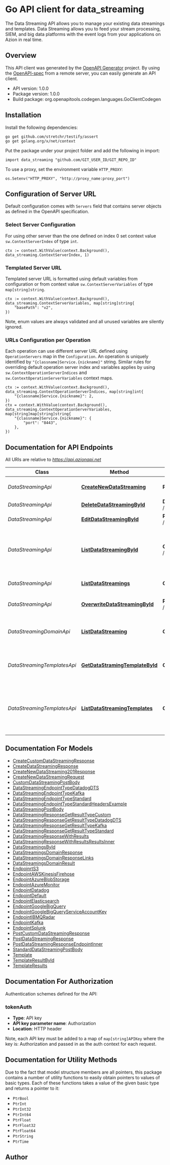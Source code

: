 # Go API client for data_streaming

The Data Streaming API allows you to manage your existing data streamings and templates.
Data Streaming allows you to feed your stream processing, SIEM, and big data platforms with the event logs from your applications on Azion in real time.


## Overview
This API client was generated by the [OpenAPI Generator](https://openapi-generator.tech) project.  By using the [OpenAPI-spec](https://www.openapis.org/) from a remote server, you can easily generate an API client.

- API version: 1.0.0
- Package version: 1.0.0
- Build package: org.openapitools.codegen.languages.GoClientCodegen

## Installation

Install the following dependencies:

```shell
go get github.com/stretchr/testify/assert
go get golang.org/x/net/context
```

Put the package under your project folder and add the following in import:

```golang
import data_streaming "github.com/GIT_USER_ID/GIT_REPO_ID"
```

To use a proxy, set the environment variable `HTTP_PROXY`:

```golang
os.Setenv("HTTP_PROXY", "http://proxy_name:proxy_port")
```

## Configuration of Server URL

Default configuration comes with `Servers` field that contains server objects as defined in the OpenAPI specification.

### Select Server Configuration

For using other server than the one defined on index 0 set context value `sw.ContextServerIndex` of type `int`.

```golang
ctx := context.WithValue(context.Background(), data_streaming.ContextServerIndex, 1)
```

### Templated Server URL

Templated server URL is formatted using default variables from configuration or from context value `sw.ContextServerVariables` of type `map[string]string`.

```golang
ctx := context.WithValue(context.Background(), data_streaming.ContextServerVariables, map[string]string{
	"basePath": "v2",
})
```

Note, enum values are always validated and all unused variables are silently ignored.

### URLs Configuration per Operation

Each operation can use different server URL defined using `OperationServers` map in the `Configuration`.
An operation is uniquely identified by `"{classname}Service.{nickname}"` string.
Similar rules for overriding default operation server index and variables applies by using `sw.ContextOperationServerIndices` and `sw.ContextOperationServerVariables` context maps.

```golang
ctx := context.WithValue(context.Background(), data_streaming.ContextOperationServerIndices, map[string]int{
	"{classname}Service.{nickname}": 2,
})
ctx = context.WithValue(context.Background(), data_streaming.ContextOperationServerVariables, map[string]map[string]string{
	"{classname}Service.{nickname}": {
		"port": "8443",
	},
})
```

## Documentation for API Endpoints

All URIs are relative to *https://api.azionapi.net*

Class | Method | HTTP request | Description
------------ | ------------- | ------------- | -------------
*DataStreamingApi* | [**CreateNewDataStreaming**](docs/DataStreamingApi.md#createnewdatastreaming) | **Post** /data_streaming/streamings | Create a new data streaming
*DataStreamingApi* | [**DeleteDataStreamingById**](docs/DataStreamingApi.md#deletedatastreamingbyid) | **Delete** /data_streaming/streamings/{data_streaming_id} | Delete data streaming
*DataStreamingApi* | [**EditDataStreamingById**](docs/DataStreamingApi.md#editdatastreamingbyid) | **Patch** /data_streaming/streamings/{data_streaming_id} | Edit data streaming
*DataStreamingApi* | [**ListDataStreamingById**](docs/DataStreamingApi.md#listdatastreamingbyid) | **Get** /data_streaming/streamings/{data_streaming_id} | Get expecific data streaming by Data Streaming ID
*DataStreamingApi* | [**ListDataStreamings**](docs/DataStreamingApi.md#listdatastreamings) | **Get** /data_streaming/streamings | List all exist data streamings
*DataStreamingApi* | [**OverwriteDataStreamingById**](docs/DataStreamingApi.md#overwritedatastreamingbyid) | **Put** /data_streaming/streamings/{data_streaming_id} | Overwrite data streaming
*DataStreamingDomainApi* | [**ListDataStreaming**](docs/DataStreamingDomainApi.md#listdatastreaming) | **Get** /data_streaming/domains | List all domains used on data streaming
*DataStreamingTemplatesApi* | [**GetDataStramingTemplateById**](docs/DataStreamingTemplatesApi.md#getdatastramingtemplatebyid) | **Get** /data_streaming/templates/{template_id} | Get an global Template info by template ID
*DataStreamingTemplatesApi* | [**ListDataStreamingTemplates**](docs/DataStreamingTemplatesApi.md#listdatastreamingtemplates) | **Get** /data_streaming/templates | List all global Templates that can be used on Data Streaming operations


## Documentation For Models

 - [CreateCustomDataStreamingResponse](docs/CreateCustomDataStreamingResponse.md)
 - [CreateDataStreamingResponse](docs/CreateDataStreamingResponse.md)
 - [CreateNewDataStreaming201Response](docs/CreateNewDataStreaming201Response.md)
 - [CreateNewDataStreamingRequest](docs/CreateNewDataStreamingRequest.md)
 - [CustomDataStreamingPostBody](docs/CustomDataStreamingPostBody.md)
 - [DataStreamingEndpointTypeDatadogDTS](docs/DataStreamingEndpointTypeDatadogDTS.md)
 - [DataStreamingEndpointTypeKafka](docs/DataStreamingEndpointTypeKafka.md)
 - [DataStreamingEndpointTypeStandard](docs/DataStreamingEndpointTypeStandard.md)
 - [DataStreamingEndpointTypeStandardHeadersExample](docs/DataStreamingEndpointTypeStandardHeadersExample.md)
 - [DataStreamingPostBody](docs/DataStreamingPostBody.md)
 - [DataStreamingResponseGetResultTypeCustom](docs/DataStreamingResponseGetResultTypeCustom.md)
 - [DataStreamingResponseGetResultTypeDatadogDTS](docs/DataStreamingResponseGetResultTypeDatadogDTS.md)
 - [DataStreamingResponseGetResultTypeKafka](docs/DataStreamingResponseGetResultTypeKafka.md)
 - [DataStreamingResponseGetResultTypeStandard](docs/DataStreamingResponseGetResultTypeStandard.md)
 - [DataStreamingResponseWithResults](docs/DataStreamingResponseWithResults.md)
 - [DataStreamingResponseWithResultsResultsInner](docs/DataStreamingResponseWithResultsResultsInner.md)
 - [DataStreamingsById](docs/DataStreamingsById.md)
 - [DataStreamingsDomainResponse](docs/DataStreamingsDomainResponse.md)
 - [DataStreamingsDomainResponseLinks](docs/DataStreamingsDomainResponseLinks.md)
 - [DataStreamingsDomainResult](docs/DataStreamingsDomainResult.md)
 - [EndpoinrtS3](docs/EndpoinrtS3.md)
 - [EndpointAWSKinesisFirehose](docs/EndpointAWSKinesisFirehose.md)
 - [EndpointAzureBlobStorage](docs/EndpointAzureBlobStorage.md)
 - [EndpointAzureMonitor](docs/EndpointAzureMonitor.md)
 - [EndpointDatadog](docs/EndpointDatadog.md)
 - [EndpointDefault](docs/EndpointDefault.md)
 - [EndpointElasticsearch](docs/EndpointElasticsearch.md)
 - [EndpointGoogleBigQuery](docs/EndpointGoogleBigQuery.md)
 - [EndpointGoogleBigQueryServiceAccountKey](docs/EndpointGoogleBigQueryServiceAccountKey.md)
 - [EndpointIBMQRadar](docs/EndpointIBMQRadar.md)
 - [EndpointKafka](docs/EndpointKafka.md)
 - [EndpointSplunk](docs/EndpointSplunk.md)
 - [PostCustomDataStreamingResponse](docs/PostCustomDataStreamingResponse.md)
 - [PostDataStreamingResponse](docs/PostDataStreamingResponse.md)
 - [PostDataStreamingResponseEndpointInner](docs/PostDataStreamingResponseEndpointInner.md)
 - [StandardDataStreamingPostBody](docs/StandardDataStreamingPostBody.md)
 - [Template](docs/Template.md)
 - [TemplateResultById](docs/TemplateResultById.md)
 - [TemplateResults](docs/TemplateResults.md)


## Documentation For Authorization


Authentication schemes defined for the API:
### tokenAuth

- **Type**: API key
- **API key parameter name**: Authorization
- **Location**: HTTP header

Note, each API key must be added to a map of `map[string]APIKey` where the key is: Authorization and passed in as the auth context for each request.


## Documentation for Utility Methods

Due to the fact that model structure members are all pointers, this package contains
a number of utility functions to easily obtain pointers to values of basic types.
Each of these functions takes a value of the given basic type and returns a pointer to it:

* `PtrBool`
* `PtrInt`
* `PtrInt32`
* `PtrInt64`
* `PtrFloat`
* `PtrFloat32`
* `PtrFloat64`
* `PtrString`
* `PtrTime`

## Author



